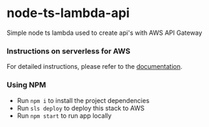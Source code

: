 # node-ts-lambda-api
Simple node ts lambda used to create api's with AWS API Gateway

### Instructions on serverless for AWS 
For detailed instructions, please refer to the [documentation](https://www.serverless.com/framework/docs/providers/aws/).

### Using NPM

- Run `npm i` to install the project dependencies
- Run `sls deploy` to deploy this stack to AWS
- Run `npm start` to run app locally
